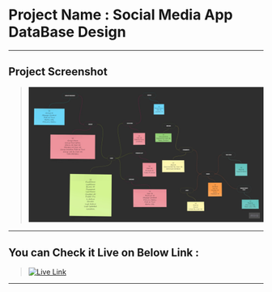 # Project Name : Social Media App DataBase Design

---

## Project Screenshot

> ![SS](./SocialMediaAppDBDesign.jpg)

---

## You can Check it Live on Below Link :

> [![Live Link](https://img.shields.io/badge/DEPLOYED-LINK-green)](https://miro.com/app/board/uXjVMUv_bX4=/?share_link_id=110651389686)

---
